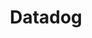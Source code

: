 ---
description: Try Datadog today by starting a free 14-day trial and receive a Datadog
  t-shirt after creating just one dashboard.
link: http://datadog.com/selfhosted
shortname: datadog.com-ssh
title: Datadog
---